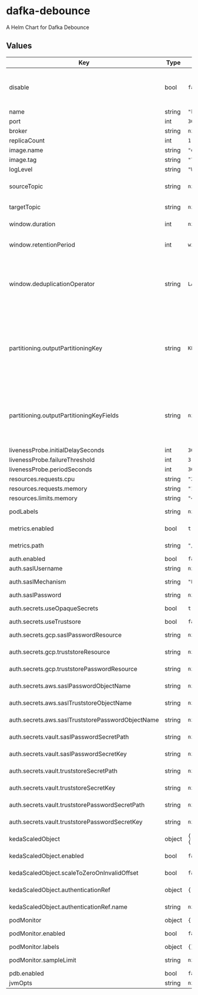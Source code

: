 # dafka-debounce

A Helm Chart for Dafka Debounce

## Values

| Key                                               | Type   | Default                                                                                  | Description                                                                                                                                                                                                                                                                       |
|---------------------------------------------------|--------|------------------------------------------------------------------------------------------|-----------------------------------------------------------------------------------------------------------------------------------------------------------------------------------------------------------------------------------------------------------------------------------|
| disable                                           | bool   | `false`                                                                                  | disable debouncer. this remove the deployment and all the pods, useful when you need the debouncer group to be inactive (i.e in order to reset offsets)                                                                                                                           |
| name                                              | string | `"kafka-debounce"`                                                                       | name for this debouncer                                                                                                                                                                                                                                                           |
| port                                              | int    | `3000`                                                                                   | the port to use                                                                                                                                                                                                                                                                   |
| broker                                            | string | `nil`                                                                                    | the url of the kafka broker                                                                                                                                                                                                                                                       |
| replicaCount                                      | int    | `1`                                                                                      | pod count                                                                                                                                                                                                                                                                         |
| image.name                                        | string | `"osskit/dafka-debounce"`                                                                | the image name to use                                                                                                                                                                                                                                                             |
| image.tag                                         | string | `"7.6"`                                                                                  | the image tag to use                                                                                                                                                                                                                                                              |
| logLevel                                          | string | `"WARN"`                                                                                 | Allow to specify log level                                                                                                                                                                                                                                                        |
| sourceTopic                                       | string    | `nil`                                                                                    | The topic to consume from, which should contain records that you need to debounce                                                                                                                                                                                                 |
| targetTopic                                       | string    | `nil`                                                                                    | The topic to produces the final debounced data to                                                                                                                                                                                                                                 |
| window.duration                                   | int    | `nil`                                                                                    | The duration of the debounce window in seconds                                                                                                                                                                                                                                    |
| window.retentionPeriod                            | int    | `window.duration * 3`                                                                    | The durarion of which to keep the window persisted (even after expiry)                                                                                                                                                                                                            |
| window.deduplicationOperator                      | string | `LAST`                                                                                   | Defines which record to keep in the window (while discarding the res from the same key), can be: `"LAST"` - to keep the latest incoming record,  `"FIRST"` - to keep the first record that arrived (more to come)                                                                 |
| partitioning.outputPartitioningKey                | string | `KEY_FROM_SOURCE`                                                                        | Which key to use when producing the output, `KEY_FROM_SOURCE` - Uses same key recieved from upstream, `UUID` - Generates a random UUID key, `SPECIFIC_FIELDS` - Safely Concatenates the values of the fields specified in a coma separated list see `outputPartitioningKeyFields` |
| partitioning.outputPartitioningKeyFields          | string | `nil`                                                                                    | Required only if setting `outputPartitioningKey` to `SPECIFIC_FIELDS`, this is a set of comma separated list of `JSON Pointer` based paths for fields to use when constructing the output key, example: `/name/firstName,/name/lastName`                                          |
| livenessProbe.initialDelaySeconds                 | int    | `300`                                                                                    |                                                                                                                                                                                                                                                                                   |
| livenessProbe.failureThreshold                    | int    | `3`                                                                                      |                                                                                                                                                                                                                                                                                   |
| livenessProbe.periodSeconds                       | int    | `30`                                                                                     |                                                                                                                                                                                                                                                                                   |
| resources.requests.cpu                            | string | `"200m"`                                                                                 | cpu requests                                                                                                                                                                                                                                                                      |
| resources.requests.memory                         | string | `"100Mi"`                                                                                | memory requests                                                                                                                                                                                                                                                                   |
| resources.limits.memory                           | string | `"400Mi"`                                                                                | memory limits                                                                                                                                                                                                                                                                     |
| podLabels                                         | string | `nil`                                                                                    | labels to add to the pod metadata                                                                                                                                                                                                                                                 |
| metrics.enabled                                   | bool   | `true`                                                                                   | should prometheus scrape this server                                                                                                                                                                                                                                              |
| metrics.path                                      | string | `"/metrics"`                                                                             | a path prometheus should scrape metrics from                                                                                                                                                                                                                                      |
| auth.enabled                                      | bool   | `false`                                                                                  | should use authentication                                                                                                                                                                                                                                                         |
| auth.saslUsername                                 | string | `nil`                                                                                    | sasl username                                                                                                                                                                                                                                                                     |
| auth.saslMechanism                                | string | `"PLAIN"`                                                                                | sasl mechanism (PLAIN or SCRAM-SHA-512)                                                                                                                                                                                                                                           |
| auth.saslPassword                                 | string | `nil`                                                                                    | sasl password (not encrypted)                                                                                                                                                                                                                                                     |
| auth.secrets.useOpaqueSecrets                     | bool   | `true`                                                                                   | should mount secrets to opaque secrets                                                                                                                                                                                                                                            |
| auth.secrets.useTrustsore                         | bool   | `false`                                                                                  | should use truststore                                                                                                                                                                                                                                                             |
| auth.secrets.gcp.saslPasswordResource             | string | `nil`                                                                                    | gcp secret resource for sasl password                                                                                                                                                                                                                                             |
| auth.secrets.gcp.truststoreResource               | string | `nil`                                                                                    | gcp secret resource for truststore file                                                                                                                                                                                                                                           |
| auth.secrets.gcp.truststorePasswordResource       | string | `nil`                                                                                    | gcp secret resource for truststore password                                                                                                                                                                                                                                       |
| auth.secrets.aws.saslPasswordObjectName           | string | `nil`                                                                                    | aws secret object name for sasl password                                                                                                                                                                                                                                          |
| auth.secrets.aws.saslTruststoreObjectName         | string | `nil`                                                                                    | aws secret object name for truststore                                                                                                                                                                                                                                             |
| auth.secrets.aws.saslTruststorePasswordObjectName | string | `nil`                                                                                    | aws secret object name for truststore password                                                                                                                                                                                                                                    |
| auth.secrets.vault.saslPasswordSecretPath         | string | `nil`                                                                                    | vault secret path for sasl password                                                                                                                                                                                                                                               |
| auth.secrets.vault.saslPasswordSecretKey          | string | `nil`                                                                                    | vault secret key for sasl password                                                                                                                                                                                                                                                |
| auth.secrets.vault.truststoreSecretPath           | string | `nil`                                                                                    | vault secret path for truststore file                                                                                                                                                                                                                                             |
| auth.secrets.vault.truststoreSecretKey            | string | `nil`                                                                                    | vault secret key for truststore file                                                                                                                                                                                                                                              |
| auth.secrets.vault.truststorePasswordSecretPath   | string | `nil`                                                                                    | vault secret path for truststore password                                                                                                                                                                                                                                         |
| auth.secrets.vault.truststorePasswordSecretKey    | string | `nil`                                                                                    | vault secret key for truststore password                                                                                                                                                                                                                                          |
| kedaScaledObject                                  | object | `{"authenticationRef":{"name":null},"enabled":false,"scaleToZeroOnInvalidOffset":false}` | Keda [ScaledObject](https://keda.sh/docs/2.8/concepts/scaling-deployments/) configuration                                                                                                                                                                                         |
| kedaScaledObject.enabled                          | bool   | `false`                                                                                  | set to enabe scaled object support                                                                                                                                                                                                                                                |
| kedaScaledObject.scaleToZeroOnInvalidOffset       | bool   | `false`                                                                                  | enables scaling down to zero pods                                                                                                                                                                                                                                                 |
| kedaScaledObject.authenticationRef                | object | `{"name":null}`                                                                          | A reference to [TriggerAuthentication](https://keda.sh/docs/2.8/concepts/authentication/)                                                                                                                                                                                         |
| kedaScaledObject.authenticationRef.name           | string | `nil`                                                                                    | The name of the TriggerAuthentication                                                                                                                                                                                                                                             |
| podMonitor                                        | object | `{"enabled":false,"labels":{},"sampleLimit":null}`                                       | [PodMonitor](https://github.com/prometheus-operator/prometheus-operator/blob/main/Documentation/api.md#monitoring.coreos.com/v1.podMonitor) configuration                                                                                                                         |
| podMonitor.enabled                                | bool   | `false`                                                                                  | set to enabe pod monitor support                                                                                                                                                                                                                                                  |
| podMonitor.labels                                 | object | `{}`                                                                                     | set labels for the pod monitor                                                                                                                                                                                                                                                    |
| podMonitor.sampleLimit                            | string | `nil`                                                                                    | set sample limit for the pod monitor                                                                                                                                                                                                                                              |
| pdb.enabled                                       | bool   | `false`                                                                                  | Set to true to enable                                                                                                                                                                                                                                                             |
| jvmOpts                                           | string | `nil`                                                                                    |                                                                                                                                                                                                                                                                                   |

